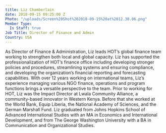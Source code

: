 ```yaml
---
title: Liz Chamberlain
date: 2018-09-15 09:25:00 Z
Photo: "/uploads/Screen%20Shot%202018-09-15%20at%2012.30.06.png"
Member Type:
  Is Staff: true
Job Title: Director of Finance and Admin
Country: USA
---
```


As Director of Finance & Administration, Liz leads HOT’s global finance team working to strengthen both local and global capacity. Liz has supported the professionalization of HOT’s finance office including developing stronger policies and procedures, streamlining systems and ensuring compliance, and developing the organization’s financial reporting and forecasting capabilities. With over 12 years working on international teams, Liz’s experience managing various NGO finance, operations and program functions brings a versatile perspective to the team. Prior to working for HOT, Liz was the Impact Director at Lwala Community Alliance, a community-based innovator in Western Kenya. Before that she worked at the World Bank, Equip Liberia, the National Academy of Sciences, and the German Marshall Fund. Liz graduated from Johns Hopkins School of Advanced International Studies with an MA in Economics and International Development, and from The George Washington University with a BA in Communication and Organizational Studies. 
